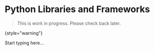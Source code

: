 # Python Libraries and Frameworks

> This is work in progress. Please check back later.
> 
{style="warning"}

Start typing here...
